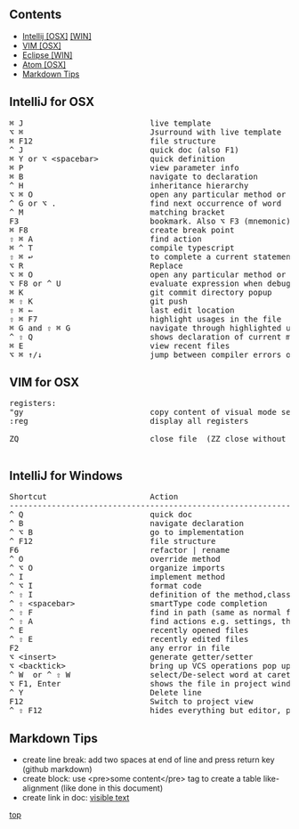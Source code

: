 ## Contents
* [Intellij \[OSX\]](#intellij-for-osx) [\[WIN\]](#intellij-for-windows)
* [VIM \[OSX\]](#vim-for-osx)
* [Eclipse \[WIN\]](#eclipse-windows)
* [Atom \[OSX\]](#atom-osx)
* [Markdown Tips](#markdown-tips)


## IntelliJ for OSX

<pre>
⌘ J                           live template  
⌥ ⌘                           Jsurround with live template  
⌘ F12                         file structure  
^ J                           quick doc (also F1)  
⌘ Y or ⌥ &lt;spacebar&gt;           quick definition  
⌘ P                           view parameter info  
⌘ B                           navigate to declaration  
^ H                           inheritance hierarchy  
⌥ ⌘ O                         open any particular method or field in the editor quickly  
^ G or ⌥ .                    find next occurrence of word  
^ M                           matching bracket  
F3                            bookmark. Also ⌥ F3 (mnemonic) and ⌘ F3 (show bookmarks)  
⌘ F8                          create break point  
⇧ ⌘ A                         find action  
⌘ ^ T                         compile typescript  
⇧ ⌘ ↩︎                         to complete a current statement such as if, do-while, try-catch  
⌥ R                           Replace  
⌥ ⌘ O                         open any particular method or field in the editor quickly  
⌥ F8 or ^ U                   evaluate expression when debug  
⌘ K                           git commit directory popup  
⌘ ⇧ K                         git push  
⇧ ⌘ ←                         last edit location  
⇧ ⌘ F7                        highlight usages in the file  
⌘ G and ⇧ ⌘ G                 navigate through highlighted usages  
^ ⇧ Q                         shows declaration of current method  
⌘ E                           view recent files  
⌥ ⌘ ↑/↓                       jump between compiler errors or search results
</pre>

## VIM for OSX

<pre>
registers:
"gy                           copy content of visual mode selection in register, "gp to paste  
:reg                          display all registers

ZQ                            close file  (ZZ close without saving)

</pre>



## IntelliJ for Windows  

<pre>
Shortcut                      Action  
----------------------------------------------------------------------------------------------------------
^ Q                           quick doc
^ B                           navigate declaration
^ ⌥ B                         go to implementation
^ F12                         file structure  
F6                            refactor | rename  
^ O                           override method  
^ ⌥ O                         organize imports  
^ I                           implement method  
^ ⌥ I                         format code  
^ ⇧ I                         definition of the method,class where cursor is pointing    
^ ⇧ &lt;spacebar&gt;                smartType code completion  
^ ⇧ F                         find in path (same as normal find but searches all source files  
^ ⇧ A                         find actions e.g. settings, their shortcut if exists  
^ E                           recently opened files  
^ ⇧ E                         recently edited files  
F2                            any error in file  
⌥ &lt;insert&gt;                    generate getter/setter  
⌥ &lt;backtick&gt;                  bring up VCS operations pop up dialogue (++)  
^ W  or ^ ⇧ W                 select/De-select word at caret (repeat to expand to enclosing expressions)  
⌥ F1, Enter                   shows the file in project window   
^ Y                           Delete line  
F12                           Switch to project view  
^ ⇧ F12                       hides everything but editor, press again restore  
</pre>


## Markdown Tips

- create line break: add two spaces at end of line and press return key (github markdown)  
- create block: use &lt;pre&gt;some content&lt;/pre&gt; tag to create a table like-alignment (like done in this document)  
- create link in doc:  [visible text](#title-to-link-to)


<a href="#top">top</a>

